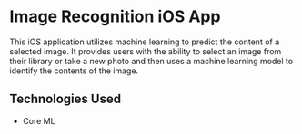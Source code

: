 # Image Recognition iOS App

This iOS application utilizes machine learning to predict the content of a selected image. 
It provides users with the ability to select an image from their library or take a new photo and then uses a machine learning model to identify the contents of the image.

## Technologies Used
- Core ML
